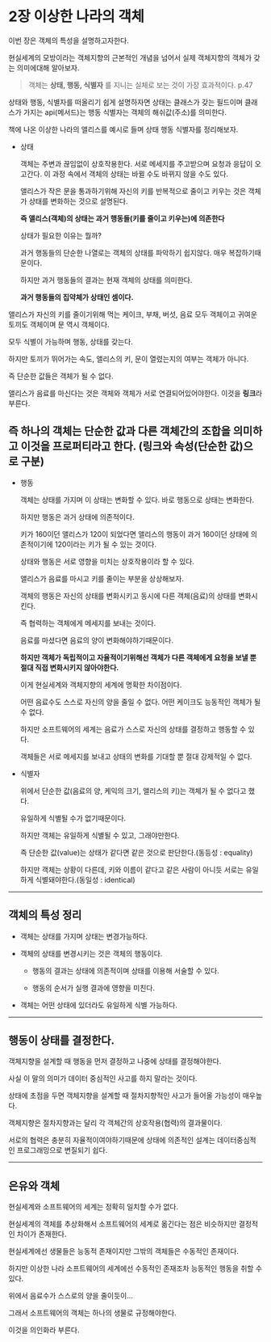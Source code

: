 2장 이상한 나라의 객체
=

이번 장은 객체의 특성을 설명하고자한다.

현실세계의 모방이라는 객체지향의 근본적인 개념을 넘어서 실제 객체지향의 객체가 갖는 의미에대해 알아보자.

> 객체는 **상태, 행동, 식별자** 를 지니는 실체로 보는 것이 가장 효과적이다. p.47

상태와 행동, 식별자를 떠올리기 쉽게 설명하자면 상태는 클래스가 갖는 필드이며 클래스가 가지는 api(메서드)는 행동 식별자는 객체의 해쉬값(주소)를 의미한다.

책에 나온 이상한 나라의 앨리스를 예시로 들며 상태 행동 식별자를 정리해보자.

- 상태
    
    객체는 주변과 끊임없이 상호작용한다. 서로 메세지를 주고받으며 요청과 응답이 오고간다. 이 과정 속에서 객체의 상태는 바뀔 수도 바뀌지 않을 수도 있다.

    앨리스가 작은 문을 통과하기위해 자신의 키를 반복적으로 줄이고 키우는 것은 객체가 상태를 변화하는 것으로 설명된다.

    **즉 앨리스(객체)의 상태는 과거 행동들(키를 줄이고 키우는)에 의존한다**

    상태가 필요한 이유는 뭘까?

    과거 행동들의 단순한 나열로는 객체의 상태를 파악하기 쉽지않다. 매우 복잡하기때문이다.

    하지만 과거 행동들의 결과는 현재 객체의 상태를 의미한다.

    **과거 행동들의 집약체가 상태인 셈이다.**

앨리스가 자신의 키를 줄이기위해 먹는 케이크, 부채, 버섯, 음료 모두 객체이고 귀여운 토끼도 객체이며 문 역시 객체이다.

모두 식별이 가능하며 행동, 상태를 갖는다.

하지만 토끼가 뛰어가는 속도, 앨리스의 키, 문이 열렸는지의 여부는 객체가 아니다.

즉 단순한 값들은 객체가 될 수 없다.

앨리스가 음료를 마신다는 것은 객체와 객체가 서로 연결되어있어야한다. 이것을 **링크**라 부른다.

## 즉 하나의 객체는 단순한 값과 다른 객체간의 조합을 의미하고 이것을 프로퍼티라고 한다. (링크와 속성(단순한 값)으로 구분)

- 행동

    객체는 상태를 가지며 이 상태는 변화할 수 있다. 바로 행동으로 상태는 변화한다.

    하지만 행동은 과거 상태에 의존적이다.

    키가 160이던 앨리스가 120이 되었다면 앨리스의 행동이 과거 160이던 상태에 의존적이기에 120이라는 키가 될 수 있는 것이다.

    상태와 행동은 서로 영향을 미치는 상호작용이라 할 수 있다.

    앨리스가 음료를 마시고 키를 줄이는 부분을 상상해보자.

    객체의 행동은 자신의 상태를 변화시키고 동시에 다른 객체(음료)의 상태를 변화시킨다.

    즉 협력하는 객체에게 메세지를 보내는 것이다.

    음료를 마셨다면 음료의 양이 변화해야하기때문이다.

    **하지만 객체가 독립적이고 자율적이기위해선 객체가 다른 객체에게 요청을 보낼 뿐 절대 직접 변화시키지 않아야한다.**

    이게 현실세계와 객체지향의 세계에 명확한 차이점이다.

    어떤 음료수도 스스로 자신의 양을 줄일 수 없다. 어떤 케이크도 능동적인 객체가 될 수 없다.

    하지만 소프트웨어의 세계는 음료가 스스로 자신의 상태를 결정하고 행동할 수 있다.

    객체들은 서로 메세지를 보내고 상태의 변화를 기대할 뿐 절대 강제적일 수 없다.

- 식별자

    위에서 단순한 값(음료의 양, 케익의 크기, 앨리스의 키)는 객체가 될 수 없다고 했다.

    유일하게 식별될 수가 없기때문이다.

    하지만 객체는 유일하게 식별될 수 있고, 그래야만한다.

    즉 단순한 값(value)는 상태가 같다면 같은 것으로 판단한다.(동등성 : equality)

    하지만 객체는 상황이 다른데, 키와 이름이 같다고 같은 사람이 아니듯 서로는 유일하게 식별돼야한다.(동일성 : identical)

---

## 객체의 특성 정리

- 객체는 상태를 가지며 상태는 변경가능하다.

- 객체의 상태를 변경시키는 것은 객체의 행동이다.

    - 행동의 결과는 상태에 의존적이며 상태를 이용해 서술할 수 있다.

    - 행동의 순서가 실행 결과에 영향을 미친다.

- 객체는 어떤 상태에 있더라도 유일하게 식별 가능하다.

---

## 행동이 상태를 결정한다.

객체지향을 설계할 때 행동을 먼저 결정하고 나중에 상태를 결정해야한다.

사실 이 말의 의미가 데이터 중심적인 사고를 하지 말라는 것이다.

상태에 초점을 두면 객체지향을 설계할 때 절차지향적인 사고가 들어올 가능성이 매우높다.

객체지향은 절차지향과는 달리 각 객체간의 상호작용(협력)의 결과물이다.

서로의 협력은 충분히 자율적이여야하기때문에 상태에 의존적인 설계는 데이터중심적인 프로그래밍으로 변질되기 쉽다.

---

## 은유와 객체

현실세계와 소프트웨어의 세계는 정확히 일치할 수가 없다.

현실세계의 객체를 추상화해서 소프트웨어의 세계로 옮긴다는 점은 비슷하지만 결정적인 차이가 존재한다.

현실세계에선 생물들은 능동적 존재이지만 그밖의 객체들은 수동적인 존재이다.

하지만 이상한 나라 소프트웨어의 세계에선 수동적인 존재조차 능동적인 행동을 취할 수 있다.

위에서 음료수가 스스로의 양을 줄이듯이...

그래서 소프트웨어의 객체는 하나의 생물로 규정해야한다.

이것을 의인화라 부른다.

